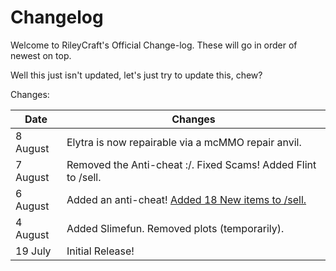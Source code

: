 # Changelog

Welcome to RileyCraft's Official Change-log. These will go in order of newest on top.

Well this just isn't updated, let's just try to update this, chew?

Changes:

Date | Changes
-----|------
8 August | Elytra is now repairable via a mcMMO repair anvil.
7 August | Removed the Anti-cheat :/. Fixed Scams! Added Flint to /sell.
6 August | Added an anti-cheat! [Added 18 New items to /sell.](https://github.com/RileyCraft/rileycraft.github.io/commit/32f12a2b0b06afa8a7228a1385e637222df3145d)
4 August | Added Slimefun. Removed plots (temporarily). 
19 July | Initial Release!
